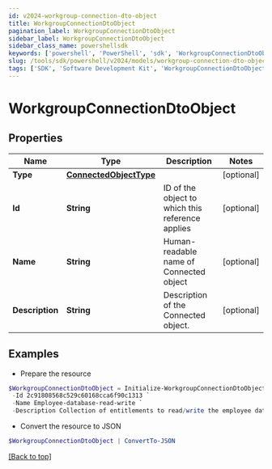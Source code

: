 ```yaml
---
id: v2024-workgroup-connection-dto-object
title: WorkgroupConnectionDtoObject
pagination_label: WorkgroupConnectionDtoObject
sidebar_label: WorkgroupConnectionDtoObject
sidebar_class_name: powershellsdk
keywords: ['powershell', 'PowerShell', 'sdk', 'WorkgroupConnectionDtoObject', 'V2024WorkgroupConnectionDtoObject'] 
slug: /tools/sdk/powershell/v2024/models/workgroup-connection-dto-object
tags: ['SDK', 'Software Development Kit', 'WorkgroupConnectionDtoObject', 'V2024WorkgroupConnectionDtoObject']
---
```



# WorkgroupConnectionDtoObject

## Properties

Name | Type | Description | Notes
------------ | ------------- | ------------- | -------------
**Type** | [**ConnectedObjectType**](connected-object-type) |  | [optional] 
**Id** | **String** | ID of the object to which this reference applies | [optional] 
**Name** | **String** | Human-readable name of Connected object | [optional] 
**Description** | **String** | Description of the Connected object. | [optional] 

## Examples

- Prepare the resource
```powershell
$WorkgroupConnectionDtoObject = Initialize-WorkgroupConnectionDtoObject  -Type null `
 -Id 2c91808568c529c60168cca6f90c1313 `
 -Name Employee-database-read-write `
 -Description Collection of entitlements to read/write the employee database.
```

- Convert the resource to JSON
```powershell
$WorkgroupConnectionDtoObject | ConvertTo-JSON
```


[[Back to top]](#) 

